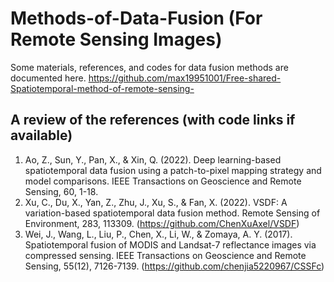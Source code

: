 # Methods-of-Data-Fusion (For Remote Sensing Images)
Some materials, references, and codes for data fusion methods are documented here.
https://github.com/max19951001/Free-shared-Spatiotemporal-method-of-remote-sensing-

## A review of the references (with code links if available)
1. Ao, Z., Sun, Y., Pan, X., & Xin, Q. (2022). Deep learning-based spatiotemporal data fusion using a patch-to-pixel mapping strategy and model comparisons. IEEE Transactions on Geoscience and Remote Sensing, 60, 1-18.
2. Xu, C., Du, X., Yan, Z., Zhu, J., Xu, S., & Fan, X. (2022). VSDF: A variation-based spatiotemporal data fusion method. Remote Sensing of Environment, 283, 113309. (https://github.com/ChenXuAxel/VSDF)
3. Wei, J., Wang, L., Liu, P., Chen, X., Li, W., & Zomaya, A. Y. (2017). Spatiotemporal fusion of MODIS and Landsat-7 reflectance images via compressed sensing. IEEE Transactions on Geoscience and Remote Sensing, 55(12), 7126-7139. (https://github.com/chenjia5220967/CSSFc)
